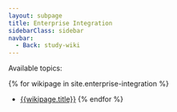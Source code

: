 ```yaml
---
layout: subpage
title: Enterprise Integration
sidebarClass: sidebar
navbar:
  - Back: study-wiki  
---
```


Available topics:

{% for wikipage in site.enterprise-integration %}
* [{{wikipage.title}}]({{wikipage.url}})
{% endfor %}